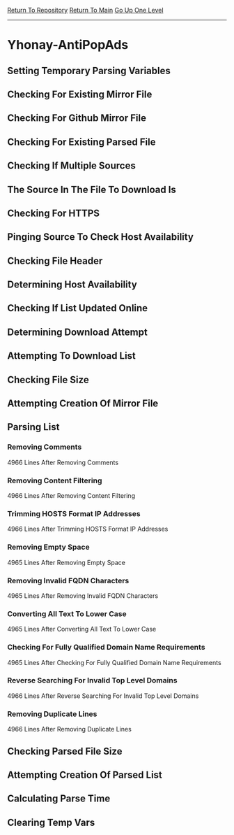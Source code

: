 [Return To Repository](https://github.com/deathbybandaid/piholeparser/)
[Return To Main](https://github.com/deathbybandaid/piholeparser/blob/master/RecentRunLogs/Mainlog.md)
[Go Up One Level](https://github.com/deathbybandaid/piholeparser/blob/master/RecentRunLogs/TopLevelScripts/30-Processing-Blacklists.md)
____________________________________
# Yhonay-AntiPopAds
## Setting Temporary Parsing Variables
## Checking For Existing Mirror File
## Checking For Github Mirror File
## Checking For Existing Parsed File
## Checking If Multiple Sources
## The Source In The File To Download Is
## Checking For HTTPS
## Pinging Source To Check Host Availability
## Checking File Header
## Determining Host Availability
## Checking If List Updated Online
## Determining Download Attempt
## Attempting To Download List
## Checking File Size
## Attempting Creation Of Mirror File
## Parsing List
### Removing Comments
4966 Lines After Removing Comments
### Removing Content Filtering
4966 Lines After Removing Content Filtering
### Trimming HOSTS Format IP Addresses
4966 Lines After Trimming HOSTS Format IP Addresses
### Removing Empty Space
4965 Lines After Removing Empty Space
### Removing Invalid FQDN Characters
4965 Lines After Removing Invalid FQDN Characters
### Converting All Text To Lower Case
4965 Lines After Converting All Text To Lower Case
### Checking For Fully Qualified Domain Name Requirements
4965 Lines After Checking For Fully Qualified Domain Name Requirements
### Reverse Searching For Invalid Top Level Domains
4966 Lines After Reverse Searching For Invalid Top Level Domains
### Removing Duplicate Lines
4966 Lines After Removing Duplicate Lines
## Checking Parsed File Size
## Attempting Creation Of Parsed List
## Calculating Parse Time
## Clearing Temp Vars
